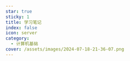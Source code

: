 ```yaml
---
star: true
sticky: 1
title: 学习笔记
index: false
icon: server
category:
  - 计算机基础
cover: /assets/images/2024-07-18-21-36-07.png
---
```


<!-- <Catalog /> -->
